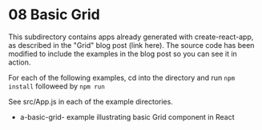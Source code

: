 # 08 Basic Grid

This subdirectory contains apps already generated with create-react-app, as
described in the "Grid" blog post (link here).  The source code has been
modified to include the examples in the blog post so you can see it in action.

For each of the following examples, cd into the directory and run ```npm
install``` followeed by ```npm run```

See src/App.js in each of the example directories.

* a-basic-grid- example illustrating basic Grid component in React

